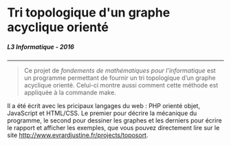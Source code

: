 # Tri topologique d'un graphe acyclique orienté
##### *L3 Informatique - 2016*
---

>Ce projet de *fondements de mathématiques pour l’informatique* est un programme permettant de fournir un tri topologique d’un graphe acyclique orienté. Celui-ci montre aussi comment cette méthode est appliquée à la commande make.

Il a été écrit avec les pricipaux langages du web : PHP orienté objet, JavaScript et HTML/CSS. Le premier pour décrire la mécanique du programme, le second pour dessiner les graphes et les derniers pour écrire le rapport et afficher les exemples, que vous pouvez directement lire sur le site <http://www.evrardjustine.fr/projects/toposort>.